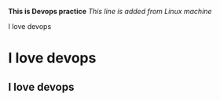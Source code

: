 **This is Devops practice**
*This line is added from Linux machine*

I love devops <h1>
I love devops <h2>
I love devops <h3>

